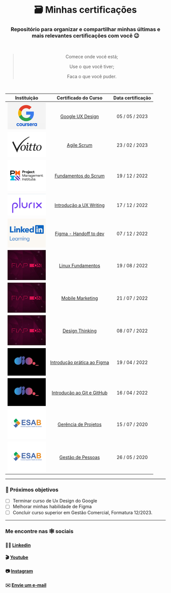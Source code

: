 <div align="center">

# 🗃️ Minhas certificações

### Repositório para organizar e compartilhar minhas últimas e mais relevantes certificações com você 😉

</div>

<br>

<div align="center">

> Comece onde vocé está;
>
> Use o que você tiver;
>
> Faca o que você puder.

 </div>

 <br>
 
 <div align="center">

| Instituição                                  | Certificado do Curso                                 | Data certificação | 
| :------------------------------------------: | :--------------------------------------------------: | :---------------: |
|<img src="/capa/coursera.png" width="120px"/> | [Google UX Design](docs/UX-Google.pdf)               | 05 / 05 / 2023    |
|<img src="/capa/voitto.png" width="120px"/>   | [Agile Scrum](docs/scrum-voitto.pdf)                 | 23 / 02 / 2023    |
|<img src="/capa/pmi.png" width="120px"/>      | [Fundamentos do Scrum](docs/scrum-fund.pdf)          | 19 / 12 / 2022    |
|<img src="/capa/plurix.png" width="120px"/>   | [Introdução a UX Writing](docs/ux-writing.pdf)       | 17 / 12 / 2022    |
|<img src="/capa/in-learn.png" width="120px"/> | [Figma - Handoff to dev](docs/figma-handoff.pdf)     | 07 / 12 / 2022    |
|<img src="/capa/fiap.png" width="120px"/>     | [Linux Fundamentos](docs/linux-fund.pdf)             | 19 / 08 / 2022    |
|<img src="/capa/fiap.png" width="120px"/>     | [Mobile Marketing](docs/mobile-mkt.pdf)              | 21 / 07 / 2022    |
|<img src="/capa/fiap.png" width="120px"/>     | [Design Thinking](docs/design-think.pdf)             | 08 / 07 / 2022    |
|<img src="/capa/dio-me.png" width="120px"/>   | [Introdução prática ao Figma](docs/figma.pdf)        | 19 / 04 / 2022    |
|<img src="/capa/dio-me.png" width="120px"/>   | [Introdução ao Git e GitHub](docs/git-github.pdf)    | 16 / 04 / 2022    |
|<img src="/capa/esab.png" width="120px"/>     | [Gerência de Projetos](docs/projetos.pdf)            | 15 / 07 / 2020    |
|<img src="/capa/esab.png" width="120px"/>     | [Gestão de Pessoas](docs/people.pdf)                 | 26 / 05 / 2020    |

 </div>
 
 <hr>
 
### 🎯 Próximos objetivos

- [ ] Terminar curso de Ux Design do Google
- [ ] Melhorar minhas habilidade de Figma
- [ ] Concluir curso superior em Gestão Comercial, Formatura 12/2023.

<hr>

### Me encontre nas 🕸 sociais

#### 👨‍💻 [Linkedin](https://www.linkedin.com/in/denergarcia/)

#### 🎬 [Youtube](https://www.youtube.com/@linuxaberto)

#### 📷 [Instagram](https://www.instagram.com/denerux/)

#### ✉️ <a href="mailto:dener@em3de.com"> Envie um  e-mail </a>
